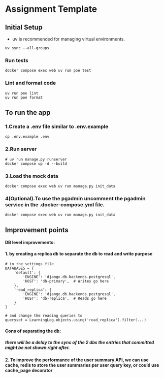 # Assignment Template

## Initial Setup

- uv is recommended for managing virtual environments.

```
uv sync --all-groups

```

### Run tests

```
docker compose exec web uv run poe test
```

### Lint and format code

```
uv run poe lint
uv run poe format
```


## To run the app

### 1.Create a .env file similar to .env.example
```
cp .env.example .env
```

### 2.Run server

```
# uv run manage.py runserver
docker compose up -d --build
```

### 3.Load the mock data
```
docker compose exec web uv run manage.py init_data
```

### 4(Optional).To use the pgadmin uncomment the pgadmin service in the .docker-compose.yml file.
```
docker compose exec web uv run manage.py init_data
```

## Improvement points


#### DB level improvements:
#### 1. by creating a replica db to separate the db to read and write purpose

```
# in the settings file
DATABASES = {
    'default': {
        'ENGINE': 'django.db.backends.postgresql',
        'HOST': 'db-primary',  # Writes go here
    },
    'read_replica': {
        'ENGINE': 'django.db.backends.postgresql',
        'HOST': 'db-replica',  # Reads go here
    }
}

# and change the reading queries to
queryset = LearningLog.objects.using('read_replica').filter(...)

```
#### Cons of separating the db:
##### there will be a delay to the sync of the 2 dbs the entries that committed might be not shown right after.


#### 2. To improve the performance of the user summary API, we can use cache, redis to store the user summaries per user query key, or could use cache_page decorator
